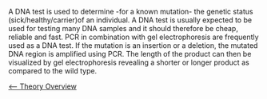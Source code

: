 A DNA test is used to determine -for a known mutation- the genetic
status (sick/healthy/carrier)of an individual. A DNA test is usually
expected to be used for testing many DNA samples and it should therefore
be cheap, reliable and fast. PCR in combination with gel electrophoresis
are frequently used as a DNA test. If the mutation is an insertion or a
deletion, the mutated DNA region is amplified using PCR. The length of
the product can then be visualized by gel electrophoresis revealing a
shorter or longer product as compared to the wild type.

[\<-- Theory Overview](/wiki/Animal_Genetics "wikilink")

